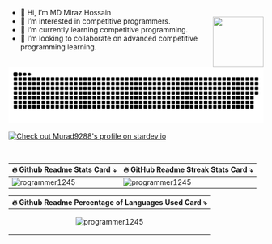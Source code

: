 - 👋 Hi, I’m MD Miraz Hossain
- 👀 I’m interested in competitive programmers. <img align="right" width="100" height="100" radius = "20px" src="http://www.fillmurray.com/100/100">
- 🌱 I’m currently learning competitive programming.
- 💞️ I’m looking to collaborate on advanced competitive programming learning.


<!---
Programmer1245/Programmer1245 is a ✨ special ✨ repository because its `README.md` (this file) appears on your GitHub profile.
You can click the Preview link to take a look at your changes.
--->


<img src = "https://github.com/Programmer1245/Programmer1245/blob/output/github-contribution-grid-snake-dark.svg" />


<a href="https://stardev.io/developers/Murad9288"><img alt="Check out Murad9288's profile on stardev.io" src="https://stardev.io/developers/Murad9288/badge/languages/country&border_radius=50.svg" /></a>



</br>
<div align="center">
  
|🔥 Github Readme Stats Card ⤵️ |🔥 GitHub Readme Streak Stats Card ⤵️
|-|-|
|<img src="https://github-readme-stats.vercel.app/api?username=Programmer1245&show_icons=true&theme=highcontrast&include_all_commits=true&border_radius=50&border_color=merko" alt="rogrammer1245" height ="200px"/> | <img src="https://github-readme-streak-stats.herokuapp.com?user=Programmer1245&theme=algolia&border_radius=50&dates=B7F8FF&border=FF1EAD&ring=F6FFBC&fire=FF840A&stroke=A9FDFA&currStreakNum=3DFF51&sideNums=FF0000&currStreakLabel=54FF38&sideLabels=F4FF3F&background=19226ED9" alt="programmer1245" height ="200px" />|
  
</div>


<div align="center">
  
|🔥 Github Readme Percentage of Languages Used Card ⤵️|
|-|
| <p align ="center"><img src="https://github-readme-stats.vercel.app/api/top-langs/?username=Programmer1245&theme=react&layout=compact&border_radius=30&border=#74DD0B" alt="programmer1245" height="140px" width = "1000px" /></p>|
  
</div>
